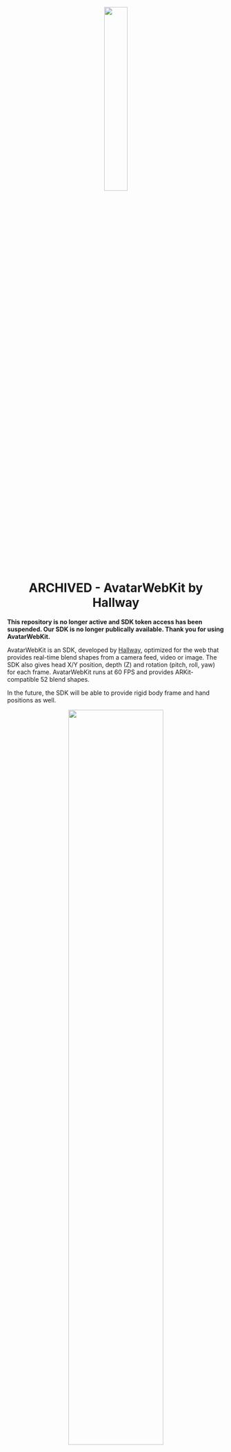 <p align="center">
  <img width="33%" height="auto" src="docs/assets/tryMe.gif">
  <h1 align="center">
    ARCHIVED - AvatarWebKit by Hallway
  </h1>
</p>

**This repository is no longer active and SDK token access has been suspended. Our SDK is no longer publically available. Thank you for using AvatarWebKit.**

AvatarWebKit is an SDK, developed by <a href="https://joinhallway.com" target="_blank" rel="noopener noreferrer">Hallway</a>, optimized for the web that provides real-time blend shapes from a camera feed, video or image. The SDK also gives head X/Y position, depth (Z) and rotation (pitch, roll, yaw) for each frame. AvatarWebKit runs at 60 FPS and provides ARKit-compatible 52 blend shapes.

In the future, the SDK will be able to provide rigid body frame and hand positions as well.

<p align="center">
  <img width="66%" height="auto" src="docs/assets/demo.gif">
</p>

Hallway drives our avatar technology using Machine Learning models that predict highly accurate blend shapes from images & video feeds in real-time. The ML pipeline is optimized for real-time video to achieve both high framerate and lifelike animations.

Our vision for the future is an "open metaverse" where you can take your character with you anywhere. We believe tools like AvatarWebKit will help pave that road. The models we've provided here are available to use in your applications for free. [Contact us](#contact-us) to get in touch about making your characters compatible with Hallway!

## Installation

```bash
# yarn
yarn add @quarkworks-inc/avatar-webkit

# npm
npm install @quarkworks-inc/avatar-webkit
```

## First Steps

1. [Get an API token](https://joinhallway.com/sdk/)

2. Start your predictor:

```ts
import { AUPredictor } from '@quarkworks-inc/avatar-webkit'
// ...

let predictor = new AUPredictor({
  apiToken: <YOUR_API_TOKEN>,
  shouldMirrorOutput: true,
})

let stream = await navigator.mediaDevices.getUserMedia({
  audio: false,
  video: {
    width: { ideal: 640 },
    height: { ideal: 360 },
    facingMode: 'user'
  }
})

predictor.onPredict = (results => {
  console.log(results)
})

// or if you like RX
predictor.dataStream.subscribe(results => {
  console.log(results)
})

predictor.start({ stream })
```

# More Docs

* https://docs.google.com/document/d/16c3qSYvMi_5l2zXdrsykb2xH6XneOqxTd2wwnEVawxY/edit#

# Example Projects

### Using AvatarWebKit
- [Basic example running predictor w/o rendering](examples/blendshapes-only)
- [Predictor + React + Three.js (basic)](examples/react-app-with-threejs)
- [Video Call Style UI](examples/render-multiple-avatars)
- [Using our rendering kit module](examples/hallway-rendering-tools)

### Popular model integrations

- [ReadyPlayerMe Examples](examples/ready-player-me-tutorials)

# FAQ

### API Token? What is that and why do I need it?

An API key is your unique identifier that will allow your code to authenticate with our server when using the SDK. [You can sign up for one here.](https://joinhallway.com/sdk)

### What browsers are supported?

We recommend Chromium based browsers for best performance, but all other major browsers are supported. We are currently working on performance improvements for Safari, Firefox and Edge.

### Is mobile supported?

The models will currently run on mobile but need to be optimized. We are working on configuration options which will allow you to choose to run lighter models.

### Do you have any native SDKs?

We do not have an official SDK yet, but our ML pipeline is native-first and the models are used in our Mac OS app [Hallway Tile](https://joinhallway.com). We have the capability to create SDKs for most common platforms (eg macOS/Windows/Linux, iOS/Android). Each SDK will follow the same data standard for BlendShapes/predictions and will include encoders for portability between environments. This means you can do some creative things between native, web, etc!

If you are interested in native SDKs, we'd love to hear from you!

### Is this production ready?

Yes, depending on your needs. There may be a couple rough edges at the moment, but the SDK has been in use internally at our company for over a year and in production with several pilot companies.

We are currently making no SLAs for the SDK, but we are happy to cooperate with you on any improvements you need to get it going in production. 

### Can I make feature requests?

YES!!! We are in an open beta currently and would love to hear your feedback. [Contact us](#contact-us) on Discord or by email.

### What’s the best place to reach out for support?

We are active daily on our  and can help with any problems you may have! If discord doesn’t work for you, reach out to 


# Other Hallway Tools

* https://github.com/ai-ml-agent/AI-Avatar-Web-Kit-Rendering

If you are using Three.js, we've released this open source tooling module you can import freely. This pairs especially well with video-call style apps, as we provide a three world setup that works well for rendering multiple avatars on screen at once Zoom-style.

# TODO

More coming :)
